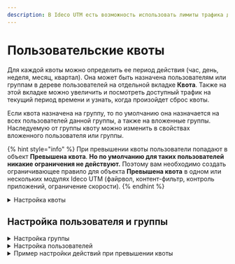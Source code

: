 ```yaml
---
description: В Ideco UTM есть возможность использовать лимиты трафика для пользователей.
---
```


# Пользовательские квоты

Для каждой квоты можно определить ее период действия (час, день, неделя, месяц, квартал). Она может быть назначена пользователям или группам в дереве пользователей на отдельной вкладке **Квота**. Также на этой вкладке можно увеличить и посмотреть доступный трафик на текущий период времени и узнать, когда произойдет сброс квоты.

Если квота назначена на группу, то по умолчанию она назначается на всех пользователей данной группы, а также на вложенные группы. Наследуемую от группы квоту можно изменить в свойствах вложенного пользователя или группы.

{% hint style="info" %}
При превышении квоты пользователи попадают в объект **Превышена квота**. **Но по умолчанию для таких пользователей никакие ограничения не действуют.** Поэтому вам необходимо создать ограничивающее правило для объекта **Превышена квота** в одном или нескольких модулях Ideco UTM (файрвол, контент-фильтр, контроль приложений, ограничение скорости).
{% endhint %}

<details>

<summary>Настройка квоты</summary>

Для настройки квоты выполните следующие действия:

1\. Перейдите в раздел **Правила трафика -> Квоты** и нажмите на кнопку **Добавить**.

2\. В форме добавления квоты заполните обязательные поля:

* **Название** - введите произвольное название для квоты;
* **Ограничение (МБ)** - задайте ограничение по количеству мегабайт трафика за выбранный период;
* **Период действия ограничения** - выберите период действия, на который будет выделена квота.
* Проверьте правильность введенных данных и нажмите на кнопку **Добавить**.

![](/.gitbook/assets/qoutes.png)

Управление квотами осуществляется с помощью кнопок в столбце **Управление**. Можно отключить или включить квоту, отредактировать или удалить.

![](/.gitbook/assets/create-kvota.png)

</details>

## Настройка пользователя и группы

<details>

<summary>Настройка группы</summary>

Созданные квоты можно применить для групп пользователей на вкладке **Квота**.

Вы можете наследовать квоту от вышестоящей группы, или выбрать другую квоту, для этого потребуется деактивировать переключатель **Наследовать квоту от группы** и выбрать нужную вам квоту.

![](/.gitbook/assets/qoutes-user.gif)

У группы **Все** имеется отдельный переключатель **Использовать квоты**. Данный параметр позволяет распространить использование квот для всех пользователей.

![](/.gitbook/assets/qoutas-all.gif)

</details>

<details>

<summary>Настройка пользователей</summary>

Созданные квоты можно применять для пользователей. Управление квотами происходит на вкладке **Квота** у выбранного пользователя.

![](/.gitbook/assets/kvota-user.png)

На этой вкладке вы можете настроить наследование квоты у группы, в которой состоит пользователь, или назначить ему персональную квоту.

Если квота назначена на пользователя, то можно посмотреть информацию о ней - период действия, доступный трафик и дату сброса квоты. Здесь же можно её увеличить, указав нужное количество мегабайт и нажав на кнопку **Увеличить**.

{% hint style="info" %}
Чтобы удалить квоту, необходимо снять ее со всех пользователей и групп. Иначе, при попытке удаления квоты появится окно, запрещающее данное действие. Данное окно представлено на скриншоте ниже:
{% endhint %}

![](/.gitbook/assets/delete-kvota.png)

</details>

<details>

<summary>Пример настройки действий при превышении квоты</summary>

В приведённом ниже примере будет рассмотрен случай, когда пользователям, превысившим квоту (попавшим в объект «Превышена квота»), будет запрещен доступ ко всем социальным сетям и видеохостингам, а также ограничена скорость до 4 Мбит/с. Но одному пользователю доступ будет разрешен даже в случае превышения квоты, так как этот сотрудник является маркетологом.

1\. Для начала необходимо создать квоту с ограничением равным 2000 МБ в день.

2\. Во всех группах и у всех пользователей на вкладке **Квота** поставить переключатель **Наследовать квоту от группы** в положение включен. Это нужно сделать только в том случае, если его положение менялось вами, так как по умолчанию все группы и пользователи создаются с включенным переключателем.

3\. На группу **Все** назначить созданную квоту (все остальные группы и пользователи унаследуют назначение этой квоты).

4\. Создать правило в контент-фильтре для ограничения доступа к социальным сетям и видеохостингам для пользователей, превысивших квоту.

5\. Создать правило, которое разрешает одному из пользователей социальные сети, даже если он превысил квоту.

6\. Создать правило, ограничивающее скорость всем пользователям, которые попали в объект **Превышена квота** до 4 Мбит/с.

</details>